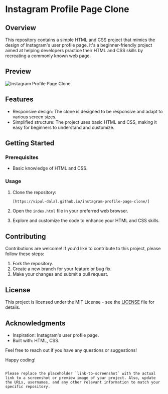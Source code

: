 # Instagram Profile Page Clone

## Overview

This repository contains a simple HTML and CSS project that mimics the design of Instagram's user profile page. It's a beginner-friendly project aimed at helping developers practice their HTML and CSS skills by recreating a commonly known web page.

## Preview

![Instagram Profile Page Clone]([instagram-profile-page-clone](https://github.com/vipul-dalal/instagram-profile-page-clone/assets/90231685/a0da784a-50c9-4a5d-b9dc-cbd5458ce727)
)

## Features

- Responsive design: The clone is designed to be responsive and adapt to various screen sizes.
- Simplified structure: The project uses basic HTML and CSS, making it easy for beginners to understand and customize.

## Getting Started

### Prerequisites

- Basic knowledge of HTML and CSS.

### Usage

1. Clone the repository:

   ```bash
   [https://vipul-dalal.github.io/instagram-profile-page-clone/]
   ```

2. Open the `index.html` file in your preferred web browser.

3. Explore and customize the code to enhance your HTML and CSS skills.

## Contributing

Contributions are welcome! If you'd like to contribute to this project, please follow these steps:

1. Fork the repository.
2. Create a new branch for your feature or bug fix.
3. Make your changes and submit a pull request.

## License

This project is licensed under the MIT License - see the [LICENSE](LICENSE) file for details.

## Acknowledgments

- Inspiration: Instagram's user profile page.
- Built with: HTML, CSS.

Feel free to reach out if you have any questions or suggestions!

Happy coding!
```

Please replace the placeholder `link-to-screenshot` with the actual link to a screenshot or preview image of your project. Also, update the URLs, usernames, and any other relevant information to match your specific repository.
